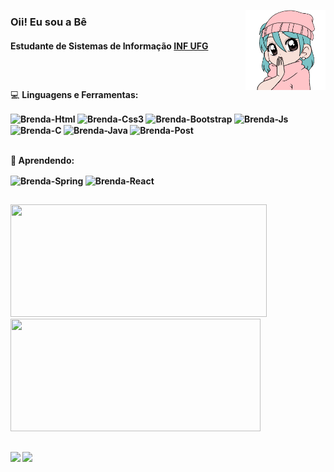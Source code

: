 <a href="https://github.com/BrendaAndreia"><img align="right" alt="Brenda-Gif" height="128" width="128" src="https://github.com/BrendaAndreia/BrendaAndreia/blob/main/gifmaker_me.gif"></a>

### Oii! Eu sou a Bê
#### Estudante de Sistemas de Informação [INF UFG](https://https://www.inf.ufg.br/)

##

<br>

💻 <strong>Linguagens e Ferramentas:
  
<div style="display: inline_block">
<img alt="Brenda-Html" align="center" src="https://img.shields.io/badge/HTML5-E34F26?style=for-the-badge&logo=html5&logoColor=white">
<img alt="Brenda-Css3" align="center" src="https://img.shields.io/badge/CSS3-E34F26?style=for-the-badge&logo=css3&logoColor=white">
<img alt="Brenda-Bootstrap" height="30" width="40" align="center" src="https://img.shields.io/badge/Bootstrap-563D7C?style=for-the-badge&logo=bootstrap&logoColor=white
">
<img alt="Brenda-Js"  align="center" src="https://img.shields.io/badge/JavaScript-F7DF1E?style=for-the-badge&logo=javascript&logoColor=black
">
<img alt="Brenda-C"  align="center" src="https://img.shields.io/badge/C-00599C?style=for-the-badge&logo=c&logoColor=white
">
<img alt="Brenda-Java" align="center" src="https://img.shields.io/badge/Java-ED8B00?style=for-the-badge&logo=java&logoColor=white
">
<img alt="Brenda-Post" align="center"  src="https://img.shields.io/badge/PostgreSQL-316192?style=for-the-badge&logo=postgresql&logoColor=white
"> 
</div>
<br>

🌱 <strong>Aprendendo:
  <div style="display: inline_block">
  
<img alt="Brenda-Spring"  align="center" src="https://img.shields.io/badge/Spring-6DB33F?style=for-the-badge&logo=spring&logoColor=white
">
<img alt="Brenda-React"   align="center" src="https://img.shields.io/badge/React-20232A?style=for-the-badge&logo=react&logoColor=61DAFB
">
  
</div>
  
   ##
  
  <div>
  <a href="https://github.com/BrendaAndreia">
  <img height="180em" width="410em" src="https://github-readme-stats.vercel.app/api?username=BrendaAndreia&show_icons=true&theme=dracula&include_all_commits=true&count_private=true"/>
  <img height="180em" width="400em" src="https://github-readme-stats.vercel.app/api/top-langs/?username=BrendaAndreia&layout=compact&langs_count=7&theme=dracula"/>
  </div>
  
  ##
  
  
<div>
<a href="https://instagram.com/bandreialp" target="_blank"><img src="https://img.shields.io/badge/-Instagram-%23E4405F?style=for-the-badge&logo=instagram&logoColor=white" target="_blank"></a>
  <a href="https://www.linkedin.com/in/brendaandreia" target="_blank"><img src="https://img.shields.io/badge/-LinkedIn-%230077B5?style=for-the-badge&logo=linkedin&logoColor=white" target="_blank"></a> 
  </div>




  


